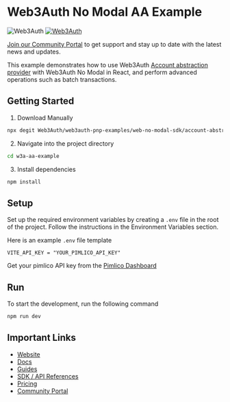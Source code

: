 # Web3Auth No Modal AA Example
![Web3Auth](https://img.shields.io/badge/Web3Auth-SDK-blue)
[![Web3Auth](https://img.shields.io/badge/Web3Auth-Community-cyan)](https://community.web3auth.io)

[Join our Community Portal](https://community.web3auth.io/) to get support and stay up to date with the latest news and updates.

This example demonstrates how to use Web3Auth [Account abstraction provider](https://www.npmjs.com/package/@web3auth/account-abstraction-provider) with Web3Auth No Modal in React, and perform advanced operations such as batch transactions.

## Getting Started

1. Download Manually

```bash
npx degit Web3Auth/web3auth-pnp-examples/web-no-modal-sdk/account-abstraction/aa-no-modal-example w3a-aa-example
```

2. Navigate into the project directory

```bash
cd w3a-aa-example
```

3. Install dependencies
```bash
npm install
```

## Setup
Set up the required environment variables by creating a `.env` file in the root of the project. Follow the instructions in the Environment Variables section.

Here is an example `.env` file template

```
VITE_API_KEY = "YOUR_PIMLICO_API_KEY"
```
Get your pimlico API key from the [Pimlico Dashboard](https://dashboard.pimlico.io/)

## Run 
To start the development, run the following command
```bash
npm run dev
```
## Important Links

- [Website](https://web3auth.io)
- [Docs](https://web3auth.io/docs)
- [Guides](https://web3auth.io/docs/guides)
- [SDK / API References](https://web3auth.io/docs/sdk)
- [Pricing](https://web3auth.io/pricing.html)
- [Community Portal](https://community.web3auth.io)

